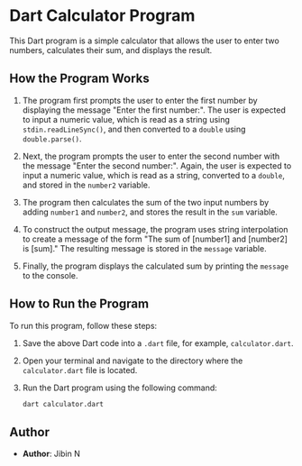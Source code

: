 # Dart Calculator Program

This Dart program is a simple calculator that allows the user to enter two numbers, calculates their sum, and displays the result.

## How the Program Works

1. The program first prompts the user to enter the first number by displaying the message "Enter the first number:". The user is expected to input a numeric value, which is read as a string using `stdin.readLineSync()`, and then converted to a `double` using `double.parse()`.

2. Next, the program prompts the user to enter the second number with the message "Enter the second number:". Again, the user is expected to input a numeric value, which is read as a string, converted to a `double`, and stored in the `number2` variable.

3. The program then calculates the sum of the two input numbers by adding `number1` and `number2`, and stores the result in the `sum` variable.

4. To construct the output message, the program uses string interpolation to create a message of the form "The sum of [number1] and [number2] is [sum]." The resulting message is stored in the `message` variable.

5. Finally, the program displays the calculated sum by printing the `message` to the console.

## How to Run the Program

To run this program, follow these steps:

1. Save the above Dart code into a `.dart` file, for example, `calculator.dart`.

2. Open your terminal and navigate to the directory where the `calculator.dart` file is located.

3. Run the Dart program using the following command:

   ```bash
   dart calculator.dart
## Author

- **Author**: Jibin N
